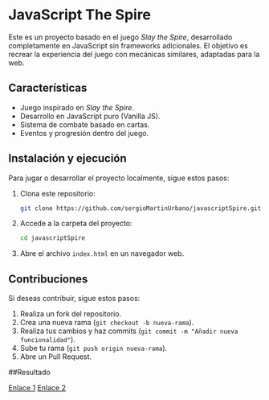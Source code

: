 # JavaScript The Spire

Este es un proyecto basado en el juego *Slay the Spire*, desarrollado completamente en JavaScript sin frameworks adicionales. El objetivo es recrear la experiencia del juego con mecánicas similares, adaptadas para la web.

## Características

- Juego inspirado en *Slay the Spire*.
- Desarrollo en JavaScript puro (Vanilla JS).
- Sistema de combate basado en cartas.
- Eventos y progresión dentro del juego.

## Instalación y ejecución

Para jugar o desarrollar el proyecto localmente, sigue estos pasos:

1. Clona este repositorio:

   ```sh
   git clone https://github.com/sergioMartinUrbano/javascriptSpire.git
   ```

2. Accede a la carpeta del proyecto:

   ```sh
   cd javascriptSpire
   ```

3. Abre el archivo `index.html` en un navegador web.

## Contribuciones

Si deseas contribuir, sigue estos pasos:

1. Realiza un fork del repositorio.
2. Crea una nueva rama (`git checkout -b nueva-rama`).
3. Realiza tus cambios y haz commits (`git commit -m "Añadir nueva funcionalidad"`).
4. Sube tu rama (`git push origin nueva-rama`).
5. Abre un Pull Request.

##Resultado

[Enlace 1]([https://www.ejemplo.com](https://youtube.com/shorts/wg8p_mq6ibE?feature=shared))
[Enlace 2](https://javascriptspire.netlify.app)

